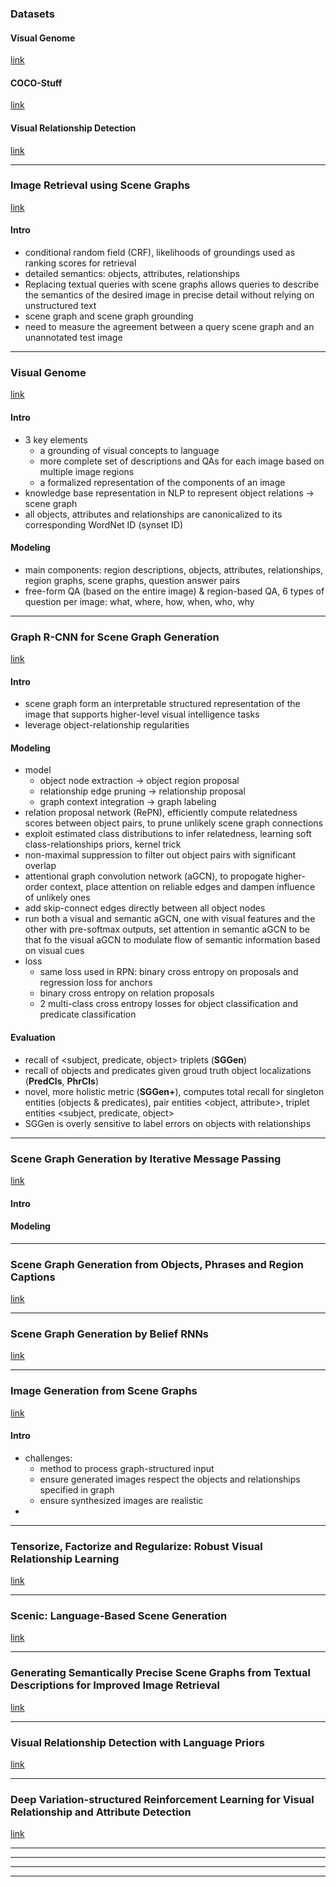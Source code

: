 ### Datasets 

#### Visual Genome 
[link](https://visualgenome.org/)

#### COCO-Stuff 
[link](https://github.com/nightrome/cocostuff)

#### Visual Relationship Detection
[link](https://cs.stanford.edu/people/ranjaykrishna/vrd/)


<!--- *********************************************************************************************************************************************** --->
--- 

### Image Retrieval using Scene Graphs
[link](https://hci.stanford.edu/publications/2015/scenegraphs/JohnsonCVPR2015.pdf)

#### Intro 

- conditional random field (CRF), likelihoods of groundings used as ranking scores for retrieval
- detailed semantics: objects, attributes, relationships 
-  Replacing textual queries with scene graphs allows queries to describe the semantics of the desired image in precise detail without relying on unstructured text
- scene graph and scene graph grounding 
- need to measure the agreement between a query scene graph and an unannotated test image 


<!--- *********************************************************************************************************************************************** --->
--- 

### Visual Genome 
[link](https://visualgenome.org/static/paper/Visual_Genome.pdf)

#### Intro 

- 3 key elements 
    - a grounding of visual concepts to language 
    - more complete set of descriptions and QAs for each image based on multiple image regions 
    - a formalized representation of the components of an image 
- knowledge base representation in NLP to represent object relations -> scene graph 
- all objects, attributes and relationships are canonicalized to its corresponding WordNet ID (synset ID)

#### Modeling 

- main components: region descriptions, objects, attributes, relationships, region graphs, scene graphs, question answer pairs
- free-form QA (based on the entire image) & region-based QA, 6 types of question per image: what, where, how, when, who, why 


<!--- *********************************************************************************************************************************************** --->
--- 

### Graph R-CNN for Scene Graph Generation
[link](https://arxiv.org/pdf/1808.00191.pdf)

#### Intro 

- scene graph form an interpretable structured representation of the image that supports higher-level visual intelligence tasks 
- leverage object-relationship regularities 

#### Modeling 

- model 
    - object node extraction -> object region proposal 
    - relationship edge pruning -> relationship proposal 
    - graph context integration -> graph labeling 
- relation proposal network (RePN), efficiently compute relatedness scores between object pairs, to prune unlikely scene graph connections
- exploit estimated class distributions to infer relatedness, learning soft class-relationships priors, kernel trick 
- non-maximal suppression to filter out object pairs with significant overlap 
- attentional graph convolution network (aGCN), to propogate higher-order context, place attention on reliable edges and dampen influence of unlikely ones 
- add skip-connect edges directly between all object nodes 
- run both a visual and semantic aGCN, one with visual features and the other with pre-softmax outputs, set attention in semantic aGCN to be that fo the visual aGCN to modulate flow of semantic information based on visual cues 
- loss
    - same loss used in RPN: binary cross entropy on proposals and regression loss for anchors  
    - binary cross entropy on relation proposals 
    - 2 multi-class cross entropy losses for object classification and predicate classification 

#### Evaluation 

- recall of <subject, predicate, object> triplets (**SGGen**) 
- recall of objects and predicates given groud truth object localizations (**PredCls**, **PhrCls**)
- novel, more holistic metric (**SGGen+**), computes total recall for singleton entities (objects & predicates), pair entities <object, attribute>, triplet entities <subject, predicate, object>
- SGGen is overly sensitive to label errors on objects with relationships 


<!--- *********************************************************************************************************************************************** --->
--- 

### Scene Graph Generation by Iterative Message Passing
[link](http://vision.stanford.edu/pdf/xu2017cvpr.pdf)

#### Intro 


#### Modeling 




<!--- *********************************************************************************************************************************************** --->
--- 

### Scene Graph Generation from Objects, Phrases and Region Captions
[link](https://arxiv.org/pdf/1707.09700.pdf)



<!--- *********************************************************************************************************************************************** --->
--- 

### Scene Graph Generation by Belief RNNs
[link](http://www.cs.tau.ac.il/~joberant/teaching/advanced_nlp_spring_2018/past_projects/scene_graph.pdf)





<!--- *********************************************************************************************************************************************** --->
--- 

### Image Generation from Scene Graphs
[link](https://arxiv.org/pdf/1804.01622.pdf)

#### Intro 

- challenges:
    - method to process graph-structured input 
    - ensure generated images respect the objects and relationships specified in graph 
    - ensure synthesized images are realistic
- 



<!--- *********************************************************************************************************************************************** --->
--- 

### Tensorize, Factorize and Regularize: Robust Visual Relationship Learning
[link](http://pages.cs.wisc.edu/~hwkim/papers/cvpr2018_hwang.pdf)





<!--- *********************************************************************************************************************************************** --->
--- 

### Scenic: Language-Based Scene Generation
[link](https://www2.eecs.berkeley.edu/Pubs/TechRpts/2018/EECS-2018-8.pdf)




<!--- *********************************************************************************************************************************************** --->
--- 

### Generating Semantically Precise Scene Graphs from Textual Descriptions for Improved Image Retrieval
[link](http://anthology.aclweb.org/W/W15/W15-2812.pdf)





<!--- *********************************************************************************************************************************************** --->
--- 

### Visual Relationship Detection with Language Priors
[link](https://cs.stanford.edu/people/ranjaykrishna/vrd/vrd.pdf)




<!--- *********************************************************************************************************************************************** --->
--- 

### Deep Variation-structured Reinforcement Learning for Visual Relationship and Attribute Detection
[link](https://arxiv.org/pdf/1703.03054.pdf)





<!--- *********************************************************************************************************************************************** --->
--- 




<!--- *********************************************************************************************************************************************** --->
--- 





<!--- *********************************************************************************************************************************************** --->
--- 






<!--- *********************************************************************************************************************************************** --->
--- 